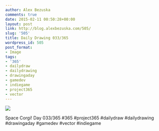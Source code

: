 ```yaml
---
author: Alex Bezuska
comments: true
date: 2015-02-11 00:50:28+00:00
layout: post
link: http://blog.alexbezuska.com/505/
slug: '505'
title: Daily Drawing 033/365
wordpress_id: 505
post_format:
- Image
tags:
- '365'
- dailydraw
- dailydrawing
- drawingaday
- gamedev
- indiegame
- project365
- vector
---
```


![](/images/2015/02/tumblr_njl105vtLP1u11b0ro1_1280.jpg)

Space Corgi! Day 033/365 #365 #project365 #dailydraw #dailydrawing #drawingaday #gamedev #vector #indiegame
